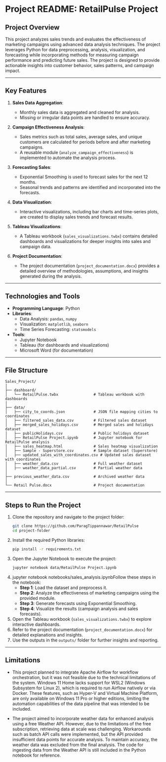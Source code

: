 # Project README: RetailPulse Project

## Project Overview

This project analyzes sales trends and evaluates the effectiveness of marketing campaigns using advanced data analysis techniques. The project leverages Python for data preprocessing, analysis, visualization, and forecasting while incorporating methods for measuring campaign performance and predicting future sales. The project is designed to provide actionable insights into customer behavior, sales patterns, and campaign impact.

---

## Key Features

1. **Sales Data Aggregation**:

   - Monthly sales data is aggregated and cleaned for analysis.
   - Missing or irregular data points are handled to ensure accuracy.

2. **Campaign Effectiveness Analysis**:

   - Sales metrics such as total sales, average sales, and unique customers are calculated for periods before and after marketing campaigns.
   - A reusable module (`analyze_campaign_effectiveness`) is implemented to automate the analysis process.

3. **Forecasting Sales**:

   - Exponential Smoothing is used to forecast sales for the next 12 months.
   - Seasonal trends and patterns are identified and incorporated into the forecasts.

4. **Data Visualization**:

   - Interactive visualizations, including bar charts and time-series plots, are created to display sales trends and forecast results.

5. **Tableau Visualizations**:

   - A Tableau workbook (`sales_visualizations.twbx`) contains detailed dashboards and visualizations for deeper insights into sales and campaign data.

6. **Project Documentation**:

   - The project documentation (`project_documentation.docx`) provides a detailed overview of methodologies, assumptions, and insights generated during the analysis.

---

## Technologies and Tools

- **Programming Language**: Python
- **Libraries**:
  - Data Analysis: `pandas`, `numpy`
  - Visualization: `matplotlib`, `seaborn`
  - Time Series Forecasting: `statsmodels`
- **Tools**:
  - Jupyter Notebook
  - Tableau (for dashboards and visualizations)
  - Microsoft Word (for documentation)

---

## File Structure

```
Sales_Project/
│
├── dashboard/
│   └── RetailPulse.twbx                # Tableau workbook with dashboards
│
├── data/
│   ├── city_to_coords.json             # JSON file mapping cities to coordinates
│   ├── filtered_sales_data.csv         # Filtered sales dataset
│   ├── merged_sales_holidays.csv       # Merged sales and holidays dataset
│   ├── publicHolidays.csv              # Public holidays dataset
│   ├── RetailPulse Project.ipynb       # Jupyter notebook for RetailPulse analysis
│   ├── sales_heatmap.html              # Sales heatmap visualization
│   ├── Sample - Superstore.csv         # Sample dataset (Superstore)
│   ├── updated_sales_with_coordinates.csv # Updated sales dataset with coordinates
│   ├── weather_data.csv                # Full weather dataset
│   ├── weather_data_partial.csv        # Partial weather data
│
├── previous_weather_data.csv           # Archived weather data
│
└── Retail Pulse.docx                   # Project documentation
```

---

## Steps to Run the Project

1. Clone the repository and navigate to the project folder:
   ```bash
   git clone https://github.com/ParagTippannawar/RetailPulse
   cd project-folder
   ```
2. Install the required Python libraries:
   ```bash
   pip install -r requirements.txt
   ```
3. Open the Jupyter Notebook to execute the project:
   ```bash
   jupyter notebook data/RetailPulse Project.ipynb 
   ```
4. jupyter notebook notebooks/sales\_analysis.ipynbFollow these steps in the notebook:
   - **Step 1**: Load the dataset and preprocess it.
   - **Step 2**: Analyze the effectiveness of marketing campaigns using the provided module.
   - **Step 3**: Generate forecasts using Exponential Smoothing.
   - **Step 4**: Visualize the results (campaign analysis and sales forecasts).
5. Open the Tableau workbook (`sales_visualizations.twbx`) to explore interactive dashboards.
6. Refer to the project documentation (`project_documentation.docx`) for detailed explanations and insights.
7. Use the outputs in the `outputs/` folder for further insights and reporting.

---

## Limitations

- This project planned to integrate Apache Airflow for workflow orchestration, but it was not feasible due to the technical limitations of the system. Windows 11 Home lacks support for WSL2 (Windows Subsystem for Linux 2), which is required to run Airflow natively or via Docker. These features, such as Hyper-V and Virtual Machine Platform, are only available on Windows 11 Pro or higher editions, limiting the automation capabilities of the data pipeline that was intended to be included.

- The project aimed to incorporate weather data for enhanced analysis using a free Weather API. However, due to the limitations of the free subscription, retrieving data at scale was challenging. Workarounds such as batch API calls were implemented, but the API provided insufficient data points for accurate analysis. To maintain accuracy, the weather data was excluded from the final analysis. The code for ingesting data from the Weather API is still included in the Python notebook for reference.

